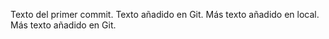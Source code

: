 Texto del primer commit.
Texto añadido en Git.
Más texto añadido en local.
Más texto añadido en Git.

